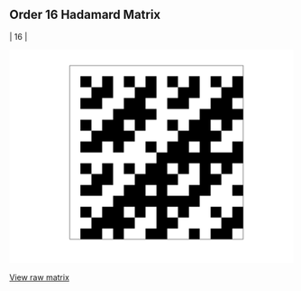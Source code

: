 ## Order 16 Hadamard Matrix

| 16 |

<img src="16.png" class="img-responsive" alt=""> 

[View raw matrix](order16.txt)
